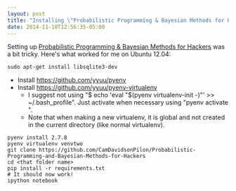 ```yaml
---
layout: post
title: "Installing \"Probabilistic Programming & Bayesian Methods for Hackers\""
date: 2014-11-10T12:56:35-05:00
---
```


Setting up [Probabilistic Programming & Bayesian Methods for Hackers](http://camdavidsonpilon.github.io/Probabilistic-Programming-and-Bayesian-Methods-for-Hackers/#using-the-book) was a bit tricky. Here's what worked for me on Ubuntu 12.04:

<!--TODO can't use backticks in subbullets :/-->
<!--TODO too much spacing towards subbullets-->
<!--TODO coloring.. -->
~~~~~
sudo apt-get install libsqlite3-dev
~~~~~
* Install https://github.com/yyuu/pyenv
* Install https://github.com/yyuu/pyenv-virtualenv
    * I suggest not using "$ echo 'eval "$(pyenv virtualenv-init -)"' >> ~/.bash\_profile". Just activate when necessary using "pyenv activate <name>".
    * Note that when making a new virtualenv, it is global and not created in the current directory (like normal virtualenv).
~~~~~
pyenv install 2.7.8
pyenv virtualenv venvtwo
git clone https://github.com/CamDavidsonPilon/Probabilistic-Programming-and-Bayesian-Methods-for-Hackers
cd <that folder name>
pip install -r requirements.txt
# It should now work!
ipython notebook
~~~~~


